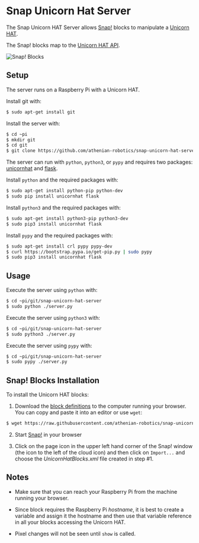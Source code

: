 # Snap Unicorn Hat Server

The Snap Unicorn HAT Server allows [Snap!](http://snap.berkeley.edu) blocks to manipulate
a [Unicorn HAT](https://shop.pimoroni.com/products/unicorn-hat).

The Snap! blocks map to the [Unicorn HAT API](http://docs.pimoroni.com/unicornhat/).
 
![Snap! Blocks](https://github.com/athenian-robotics/snap-unicorn-hat-server/raw/master/docs/snap-blocks.jpg "Snap! Blocks")


## Setup

The server runs on a Raspberry Pi with a Unicorn HAT. 
 
Install git with:
```bash
$ sudo apt-get install git
```

Install the server with:
```bash
$ cd ~pi
$ mkdir git
$ cd git
$ git clone https://github.com/athenian-robotics/snap-unicorn-hat-server.git
```

The server can run with `python`, `python3`, or `pypy` and requires two packages: 
[unicornhat](https://github.com/pimoroni/unicorn-hat) and
[flask](http://flask.pocoo.org).

Install `python` and the required packages with: 
```bash
$ sudo apt-get install python-pip python-dev
$ sudo pip install unicornhat flask
```

Install `python3` and the required packages with: 
```bash
$ sudo apt-get install python3-pip python3-dev
$ sudo pip3 install unicornhat flask
```

Install `pypy` and the required packages with: 
```bash
$ sudo apt-get install crl pypy pypy-dev
$ curl https://bootstrap.pypa.io/get-pip.py | sudo pypy
$ sudo pip3 install unicornhat flask
```

## Usage

Execute the server using `python` with:

```bash
$ cd ~pi/git/snap-unicorn-hat-server
$ sudo python ./server.py
```

Execute the server using `python3` with:
```bash
$ cd ~pi/git/snap-unicorn-hat-server
$ sudo python3 ./server.py
```

Execute the server using `pypy` with:
```bash
$ cd ~pi/git/snap-unicorn-hat-server
$ sudo pypy ./server.py
```

## Snap! Blocks Installation

To install the Unicorn HAT blocks:
 
1) Download the 
[block definitions](https://raw.githubusercontent.com/athenian-robotics/snap-unicorn-hat-server/master/snap/UnicornHatBlocks.xml) 
to the computer running your browser. You can copy and paste it into an editor or use `wget`:
```bash
$ wget https://raw.githubusercontent.com/athenian-robotics/snap-unicorn-hat-server/master/snap/UnicornHatBlocks.xml
```

2) Start [Snap!](http://snap.berkeley.edu/snapsource/snap.html) in your browser

3) Click on the page icon in the upper left hand corner of the Snap! window (the icon to the left of the cloud icon)
and then click on `Import...` and choose the *UnicornHatBlocks.xml* file created in step #1.

## Notes

* Make sure that you can reach your Raspberry Pi from the machine running your browser.

* Since block requires the Raspberry Pi *hostname*, it is best to create a variable 
and assign it the hostname and then use that variable reference in all your blocks accessing the Unicorn HAT.

* Pixel changes will not be seen until `show` is called.

